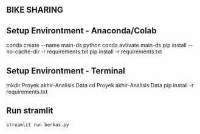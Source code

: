## BIKE SHARING
## Setup Environtment - Anaconda/Colab

conda create --name main-ds python
conda avtivate main-ds
pip install --no-cache-dir -r requirements.txt
pip install -r requirements.txt

## Setup Environtment - Terminal

mkdir Proyek akhir-Analisis Data
cd Proyek akhir-Analisis Data
pip install -r requirements.txt

## Run stramlit
```
streamlit run berkas.py
